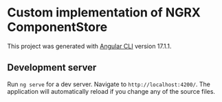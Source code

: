 # Custom implementation of NGRX ComponentStore

This project was generated with
[Angular CLI](https://github.com/angular/angular-cli) version 17.1.1.

## Development server

Run `ng serve` for a dev server. Navigate to `http://localhost:4200/`. The
application will automatically reload if you change any of the source files.

